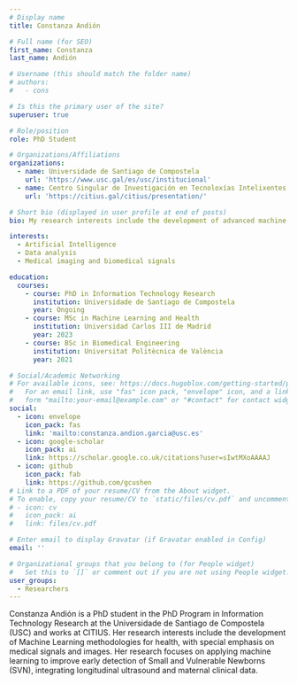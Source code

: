 ```yaml
---
# Display name
title: Constanza Andión

# Full name (for SEO)
first_name: Constanza
last_name: Andión

# Username (this should match the folder name)
# authors:
#   - cons

# Is this the primary user of the site?
superuser: true

# Role/position
role: PhD Student

# Organizations/Affiliations
organizations:
  - name: Universidade de Santiago de Compostela
    url: 'https://www.usc.gal/es/usc/institucional'
  - name: Centro Singular de Investigación en Tecnoloxías Intelixentes
    url: 'https://citius.gal/citius/presentation/'

# Short bio (displayed in user profile at end of posts)
bio: My research interests include the development of advanced machine learning methodologies.

interests:
  - Artificial Intelligence
  - Data analysis
  - Medical imaging and biomedical signals

education:
  courses:
    - course: PhD in Information Technology Research
      institution: Universidade de Santiago de Compostela
      year: Ongoing
    - course: MSc in Machine Learning and Health
      institution: Universidad Carlos III de Madrid
      year: 2023
    - course: BSc in Biomedical Engineering
      institution: Universitat Politècnica de València
      year: 2021

# Social/Academic Networking
# For available icons, see: https://docs.hugoblox.com/getting-started/page-builder/#icons
#   For an email link, use "fas" icon pack, "envelope" icon, and a link in the
#   form "mailto:your-email@example.com" or "#contact" for contact widget.
social:
  - icon: envelope
    icon_pack: fas
    link: 'mailto:constanza.andion.garcia@usc.es'
  - icon: google-scholar
    icon_pack: ai
    link: https://scholar.google.co.uk/citations?user=sIwtMXoAAAAJ
  - icon: github
    icon_pack: fab
    link: https://github.com/gcushen
# Link to a PDF of your resume/CV from the About widget.
# To enable, copy your resume/CV to `static/files/cv.pdf` and uncomment the lines below.
# - icon: cv
#   icon_pack: ai
#   link: files/cv.pdf

# Enter email to display Gravatar (if Gravatar enabled in Config)
email: ''

# Organizational groups that you belong to (for People widget)
#   Set this to `[]` or comment out if you are not using People widget.
user_groups:
  - Researchers
---
```


Constanza Andión is a PhD student in the PhD Program in Information Technology Research at the Universidade de Santiago de Compostela (USC) and works at CITIUS. Her research interests include the development of Machine Learning methodologies for health, with special emphasis on medical signals and images. Her research focuses on applying machine learning to improve early detection of Small and Vulnerable Newborns (SVN), integrating longitudinal ultrasound and maternal clinical data.


